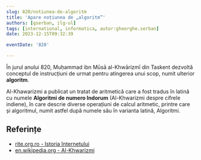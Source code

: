 ```yaml
---
slug: 820/notiunea-de-algoritm
title: 'Apare noțiunea de „algoritm”'
authors: [gserban, ilg-ul]
tags: [international, informatica, autor:gheorghe.serban]
date: 2023-12-15T09:32:39

eventDate: '820'

---
```


În jurul anului 820, Muḥammad ibn Mūsā al-Khwārizmī din Taskent
dezvoltă conceptul de instrucțiuni de urmat pentru atingerea unui scop,
numit ulterior **algoritm**.

<!-- truncate -->

Al-Khawarizmi a publicat un tratat de aritmetică care a fost tradus în
latină cu numele **Algoritmi de numero Indorum** (Al-Khwarizmi despre
cifrele indiene), în care descrie diverse operațiuni de calcul aritmetic,
printre care și algoritmul, numit astfel după numele său în varianta latină,
Algoritmi.

## Referințe

- [rite.org.ro - Istoria Internetului](https://rite.org.ro/istoria-internetului/)
- [en.wikipedia.org - Al-Khwarizmi](https://en.wikipedia.org/wiki/Al-Khwarizmi)

